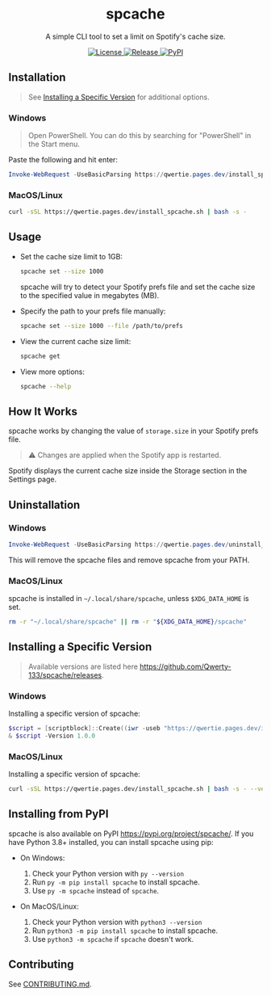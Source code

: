 <!-- markdownlint-disable-next-line first-line-heading -->
<div align="center">
  <h1>spcache</h1>
  A simple CLI tool to set a limit on Spotify's cache size.
</div>

<p align="center">
  <a href="LICENSE">
    <img alt="License" src="https://img.shields.io/github/license/Qwerty-133/spcache">
  </a>
  <a href="https://github.com/Qwerty-133/spcache/releases/latest">
    <img alt="Release" src="https://img.shields.io/github/v/release/Qwerty-133/spcache">
  </a>
  <a href="https://pypi.org/project/spcache/">
    <img alt="PyPI" src="https://img.shields.io/pypi/v/spcache">
  </a>
</p>

## Installation

> See [Installing a Specific Version](#installing-a-specific-version) for additional options.

### Windows

> Open PowerShell. You can do this by searching for "PowerShell" in the Start menu.

Paste the following and hit enter:

```powershell
Invoke-WebRequest -UseBasicParsing https://qwertie.pages.dev/install_spcache.ps1 | Invoke-Expression
```

### MacOS/Linux

```bash
curl -sSL https://qwertie.pages.dev/install_spcache.sh | bash -s -
```

## Usage

-   Set the cache size limit to 1GB:

    ```bash
    spcache set --size 1000
    ```

    spcache will try to detect your Spotify prefs file and set the cache size to the specified value in megabytes (MB).

-   Specify the path to your prefs file manually:

    ```bash
    spcache set --size 1000 --file /path/to/prefs
    ```

-   View the current cache size limit:

    ```bash
    spcache get
    ```

-   View more options:

    ```bash
    spcache --help
    ```

## How It Works

spcache works by changing the value of `storage.size` in your Spotify prefs file.

> :warning: Changes are applied when the Spotify app is restarted.

Spotify displays the current cache size inside the Storage section in the Settings page.

## Uninstallation

### Windows

```powershell
Invoke-WebRequest -UseBasicParsing https://qwertie.pages.dev/uninstall_spcache.ps1 | Invoke-Expression
```

This will remove the spcache files and remove spcache from your PATH.

### MacOS/Linux

spcache is installed in `~/.local/share/spcache`, unless `$XDG_DATA_HOME` is set.

```bash
rm -r "~/.local/share/spcache" || rm -r "${XDG_DATA_HOME}/spcache"
```

## Installing a Specific Version

> Available versions are listed here <https://github.com/Qwerty-133/spcache/releases>.

### Windows

Installing a specific version of spcache:

```powershell
$script = [scriptblock]::Create((iwr -useb "https://qwertie.pages.dev/install_spcache.ps1").Content)
& $script -Version 1.0.0
```

### MacOS/Linux

Installing a specific version of spcache:

```bash
curl -sSL https://qwertie.pages.dev/install_spcache.sh | bash -s - --version 1.0.0
```

## Installing from PyPI

spcache is also available on PyPI <https://pypi.org/project/spcache/>.
If you have Python 3.8+ installed, you can install spcache using pip:

-   On Windows:

    1. Check your Python version with `py --version`
    2. Run `py -m pip install spcache` to install spcache.
    3. Use `py -m spcache` instead of `spcache`.

-   On MacOS/Linux:

    1. Check your Python version with `python3 --version`
    2. Run `python3 -m pip install spcache` to install spcache.
    3. Use `python3 -m spcache` if `spcache` doesn't work.

## Contributing

See [CONTRIBUTING.md](CONTRIBUTING.md).
